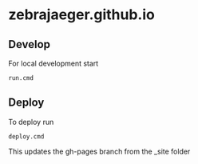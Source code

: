 # zebrajaeger.github.io

## Develop

For local development start

    run.cmd
 

## Deploy

To deploy run

    deploy.cmd

This updates the gh-pages branch from the _site folder
